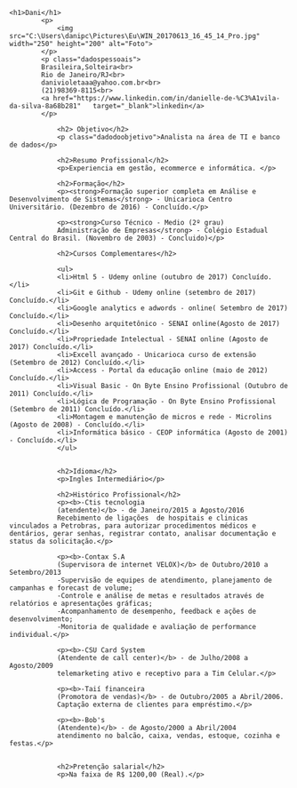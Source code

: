 
<html lang="pt-br">
    <head>
        <meta charset="utf-8">
        <meta name="description" content=" curriculo danielle web">
        <title> Curriculo Danielle </title>
        <link type="text/css" rel="stylesheet" href="estilo.css">
        <style>
            H2{color:darkblue}
        </style>
    </head>
</html>

<body>

    
    <h1>Dani</h1>
            <p>
                <img src="C:\Users\danipc\Pictures\Eu\WIN_20170613_16_45_14_Pro.jpg" width="250" height="200" alt="Foto">
            </p>
            <p class="dadospessoais">
            Brasileira,Solteira<br>          
            Rio de Janeiro/RJ<br>
            danivioletaaa@yahoo.com.br<br>
            (21)98369-8115<br>
            <a href="https://www.linkedin.com/in/danielle-de-%C3%A1vila-da-silva-8a68b281"   target="_blank">linkedin</a>
            </p> 

                <h2> Objetivo</h2>
                <p class="dadodoobjetivo">Analista na área de TI e banco de dados</p>

                <h2>Resumo Profissional</h2>
                <p>Experiencia em gestão, ecommerce e informática. </p>

                <h2>Formação</h2>
                <p><strong>Formação superior completa em Análise e Desenvolvimento de Sistemas</strong> - Unicarioca Centro Universitário. (Dezembro de 2016) - Concluído.</p>

                <p><strong>Curso Técnico - Medio (2º grau)
                Administração de Empresas</strong> - Colégio Estadual Central do Brasil. (Novembro de 2003) - Concluido)</p>

                <h2>Cursos Complementares</h2>
            
                <ul>
                <li>Html 5 - Udemy online (outubro de 2017) Concluído.</li>
                <li>Git e Github - Udemy online (setembro de 2017) Concluído.</li>
                <li>Google analytics e adwords - online( Setembro de 2017) Concluído.</li>
                <li>Desenho arquitetônico - SENAI online(Agosto de 2017) Concluído.</li>
                <li>Propriedade Intelectual - SENAI online (Agosto de 2017) Concluído.</li>
                <li>Excell avançado - Unicarioca curso de extensão (Setembro de 2012) Concluído.</li>
                <li>Access - Portal da educação online (maio de 2012) Concluído.</li>
                <li>Visual Basic - On Byte Ensino Profissional (Outubro de 2011) Concluído.</li>
                <li>Lógica de Programação - On Byte Ensino Profissional (Setembro de 2011) Concluído.</li>
                <li>Montagem e manutenção de micros e rede - Microlins (Agosto de 2008) - Concluído.</li>
                <li>Informática básico - CEOP informática (Agosto de 2001) - Concluído.</li>
                </ul>
                

                <h2>Idioma</h2>
                <p>Ingles Intermediário</p>

                <h2>Histórico Profissional</h2>
                <p><b>-Ctis tecnologia
                (atendente)</b> - de Janeiro/2015 a Agosto/2016
                Recebimento de ligações  de hospitais e clinicas vinculados a Petrobras, para autorizar procedimentos médicos e dentários, gerar senhas, registrar contato, analisar documentação e status da solicitação.</p>

                <p><b>-Contax S.A
                (Supervisora de internet VELOX)</b> de Outubro/2010 a Setembro/2013
                -Supervisão de equipes de atendimento, planejamento de campanhas e forecast de volume;
                -Controle e análise de metas e resultados através de relatórios e apresentações gráficas;
                -Acompanhamento de desempenho, feedback e ações de desenvolvimento;
                -Monitoria de qualidade e avaliação de performance individual.</p>

                <p><b>-CSU Card System 
                (Atendente de call center)</b> - de Julho/2008 a Agosto/2009
                telemarketing ativo e receptivo para a Tim Celular.</p>

                <p><b>-Taií financeira
                (Promotora de vendas)</b> - de Outubro/2005 a Abril/2006.
                Captação externa de clientes para empréstimo.</p>

                <p><b>-Bob's 
                (Atendente)</b> - de Agosto/2000 a Abril/2004
                atendimento no balcão, caixa, vendas, estoque, cozinha e festas.</p>


                <h2>Pretenção salarial</h2>
                <p>Na faixa de R$ 1200,00 (Real).</p>

</body>
























